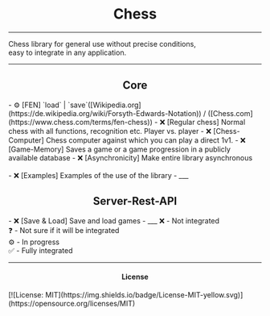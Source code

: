 
<h1 style="text-align:center">Chess</h1>

___
Chess library for general use without precise conditions, <br> 
easy to integrate in any application.

___
<h2 style="text-align:center">Core</h2>
- ⚙️ [FEN] `load` | `save`([Wikipedia.org](https://de.wikipedia.org/wiki/Forsyth-Edwards-Notation)) 
/ ([Chess.com](https://www.chess.com/terms/fen-chess))
- ❌ [Regular chess] Normal chess with all functions, recognition etc. Player vs. player
- ❌ [Chess-Computer] Chess computer against which you can play a direct 1v1.
- ❌ [Game-Memory] Saves a game or a game progression in a publicly available database
- ❌ [Asynchronicity] Make entire library asynchronous
<br><br>
- ❌ [Examples] Examples of the use of the library
- 
___
<h2 style="text-align:center">Server-Rest-API</h2>
- ❌ [Save & Load] Save and load games
- 
___
❌ - Not integrated <br>
❓ - Not sure if it will be integrated <br>
⚙️ - In progress <br>
✅ - Fully integrated

___
<h4 style="text-align:center">License</h4>
[![License: MIT](https://img.shields.io/badge/License-MIT-yellow.svg)](https://opensource.org/licenses/MIT)